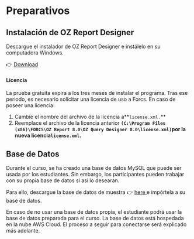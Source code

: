 # Preparativos

## Instalación de OZ Report Designer

Descargue el instalador de OZ Report Designer e instálelo en su computadora Windows.

👉 [Download](https://drive.google.com/file/d/11DHUb1oSV_YeVkr9xzxCZTJHuSd3l5KG/view?usp=sharing)

#### Licencia

La prueba gratuita expira a los tres meses de instalar el programa. Tras ese periodo, es necesario solicitar una licencia de uso a Forcs. En caso de poseer una licencia: 

1. Cambie el nombre del archivo de la licencia a**`license.xml.`** 
2. Reemplace el archivo de la licencia anterior **`(C:\Program Files (x86)\FORCS\OZ Report 8.0\OZ Query Designer 8.0\license.xml)`**por la nueva licencia**`license.xml`.**

## Base de Datos

Durante el curso, se ha creado una base de datos MySQL que puede ser usada por los estudiantes. Sin embargo, los participantes pueden trabajar con su propia base de datos si así lo desearan.

Para ello, descargue la base de datos de muestra 👉 [here ](https://drive.google.com/file/d/1HErhwbrADsCTqiNLfSS3lHzrK9gOBhPQ/view)e impórtela a su base de datos.

En caso de no usar una base de datos propia, el estudiante podrá usar la base de datos preparada para el curso. La base de datos está hospedada en la nube AWS Cloud. El proceso a seguir para conectarse será explicado más adelante.

